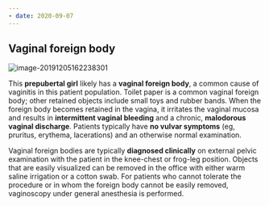 ```yaml
---
- date: 2020-09-07
---
```


## Vaginal foreign body

<!-- vaginal foreign body symptoms -->

![image-20191205162238301](https://photos.thisispiggy.com/file/wikiFiles/image-20191205162238301.png)

This **prepubertal girl** likely has a **vaginal foreign body**, a common cause of vaginitis in this patient population. Toilet paper is a common vaginal foreign body; other retained objects include small toys and rubber bands. When the foreign body becomes retained in the vagina, it irritates the vaginal mucosa and results in **intermittent vaginal bleeding** and a chronic, **malodorous vaginal discharge**. Patients typically have **no vulvar symptoms** (eg, pruritus, erythema, lacerations) and an otherwise normal examination.

Vaginal foreign bodies are typically **diagnosed clinically** on external pelvic examination with the patient in the knee-chest or frog-leg position. Objects that are easily visualized can be removed in the office with either warm saline irrigation or a cotton swab. For patients who cannot tolerate the procedure or in whom the foreign body cannot be easily removed, vaginoscopy under general anesthesia is performed.
